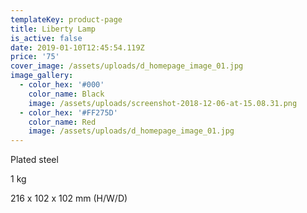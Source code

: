 ```yaml
---
templateKey: product-page
title: Liberty Lamp
is_active: false
date: 2019-01-10T12:45:54.119Z
price: '75'
cover_image: /assets/uploads/d_homepage_image_01.jpg
image_gallery:
  - color_hex: '#000'
    color_name: Black
    image: /assets/uploads/screenshot-2018-12-06-at-15.08.31.png
  - color_hex: '#FF275D'
    color_name: Red
    image: /assets/uploads/d_homepage_image_01.jpg
---
```

Plated steel 

1 kg 

216 x 102 x 102 mm (H/W/D)
